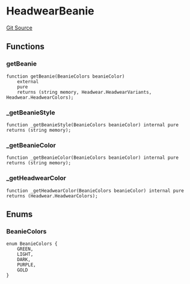 # HeadwearBeanie
[Git Source](https://github.com/digiv3rse/protocol-contracts/blob/0d518167a484d4368bad0990424be098fe779fa4/contracts/libraries/svgs/Profile/Headwear/HeadwearBeanie.sol)


## Functions
### getBeanie


```solidity
function getBeanie(BeanieColors beanieColor)
    external
    pure
    returns (string memory, Headwear.HeadwearVariants, Headwear.HeadwearColors);
```

### _getBeanieStyle


```solidity
function _getBeanieStyle(BeanieColors beanieColor) internal pure returns (string memory);
```

### _getBeanieColor


```solidity
function _getBeanieColor(BeanieColors beanieColor) internal pure returns (string memory);
```

### _getHeadwearColor


```solidity
function _getHeadwearColor(BeanieColors beanieColor) internal pure returns (Headwear.HeadwearColors);
```

## Enums
### BeanieColors

```solidity
enum BeanieColors {
    GREEN,
    LIGHT,
    DARK,
    PURPLE,
    GOLD
}
```

